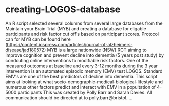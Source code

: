 # creating-LOGOS-database
An R script selected several columns from several large databases from the Maintain your Brain Trial (MYB) and creating a database for eligable participants and risk factor cut off's based on participant scores.
Protocol can for MYB can be found here (https://content.iospress.com/articles/journal-of-alzheimers-disease/jad180572)
MYB is a large nationwide (NSW) RCT aiming to improve cognition and prevent decline into dementia (5 years post study) by condcuting online interventions to modifiable risk factors. One of the measured outcomes at baseline and every 3-12 months during the 3 year intervention is an automated episodic memory (EMV) test LOGOS. Standard EMV's are one of the best predictors of decline into dementia. This script aims at looking at what socio-demographic-medical-biological-lifestyle and numerous other factors predict and interact with EMV in a popultation of 4-5000 participants
This was created by Polly Barr and Sarah Davies. All communication should be directed at to polly.barr@bristol.....
